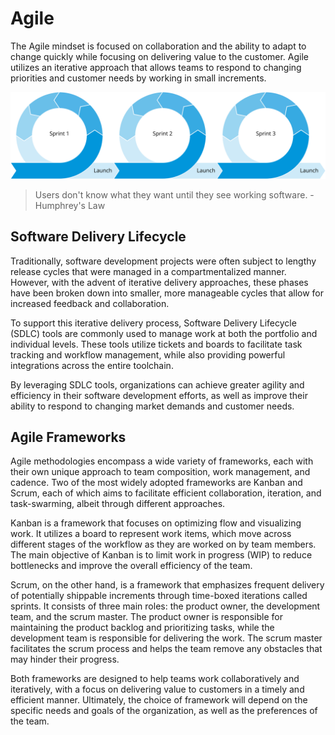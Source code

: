# Agile

The Agile mindset is focused on collaboration and the ability to adapt to change quickly while focusing on delivering value to the customer. Agile utilizes an iterative approach that allows teams to respond to changing priorities and customer needs by working in small increments.

![Three Agile sprints each containing intermediate steps of design, build, test, review, and launch](img4/devops-iterative.svg ':size=580x160 :class=img-center')

>Users don't know what they want until they see working software. - Humphrey's Law

## Software Delivery Lifecycle

Traditionally, software development projects were often subject to lengthy release cycles that were managed in a compartmentalized manner. However, with the advent of iterative delivery approaches, these phases have been broken down into smaller, more manageable cycles that allow for increased feedback and collaboration.

To support this iterative delivery process, Software Delivery Lifecycle (SDLC) tools are commonly used to manage work at both the portfolio and individual levels. These tools utilize tickets and boards to facilitate task tracking and workflow management, while also providing powerful integrations across the entire toolchain.

By leveraging SDLC tools, organizations can achieve greater agility and efficiency in their software development efforts, as well as improve their ability to respond to changing market demands and customer needs.


## Agile Frameworks

Agile methodologies encompass a wide variety of frameworks, each with their own unique approach to team composition, work management, and cadence. Two of the most widely adopted frameworks are Kanban and Scrum, each of which aims to facilitate efficient collaboration, iteration, and task-swarming, albeit through different approaches.

Kanban is a framework that focuses on optimizing flow and visualizing work. It utilizes a board to represent work items, which move across different stages of the workflow as they are worked on by team members. The main objective of Kanban is to limit work in progress (WIP) to reduce bottlenecks and improve the overall efficiency of the team.

Scrum, on the other hand, is a framework that emphasizes frequent delivery of potentially shippable increments through time-boxed iterations called sprints. It consists of three main roles: the product owner, the development team, and the scrum master. The product owner is responsible for maintaining the product backlog and prioritizing tasks, while the development team is responsible for delivering the work. The scrum master facilitates the scrum process and helps the team remove any obstacles that may hinder their progress.

Both frameworks are designed to help teams work collaboratively and iteratively, with a focus on delivering value to customers in a timely and efficient manner. Ultimately, the choice of framework will depend on the specific needs and goals of the organization, as well as the preferences of the team.
